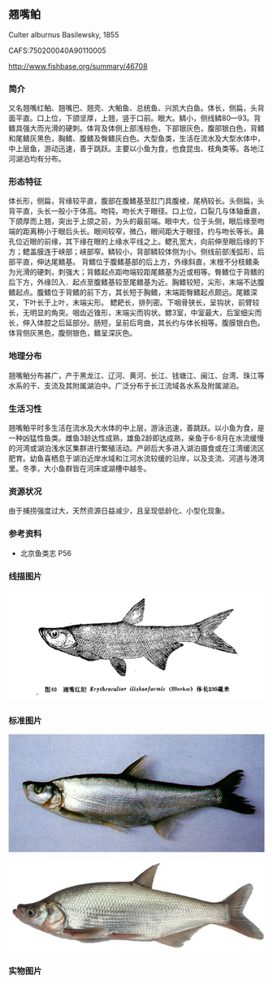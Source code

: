 ## 翘嘴鲌

Culter alburnus  Basilewsky, 1855

CAFS:750200040A90110005

<http://www.fishbase.org/summary/46708>

### 简介

又名翘嘴红鲌、翘嘴巴、翘壳、大鲌鱼、总统鱼、兴凯大白鱼。体长，侧扁，头背面平直。口上位，下颌坚厚，上翘，竖于口前。眼大。鳞小，侧线鳞80—93。背鳍具强大而光滑的硬刺。体背及体侧上部浅棕色，下部银灰色，腹部银白色，背鳍和尾鳍灰黑色，胸鳍、腹鳍及臀鳍灰白色。大型鱼类，生活在流水及大型水体中，中上层鱼，游动迅速，善于跳跃。主要以小鱼为食，也食昆虫、枝角类等。各地江河湖泊均有分布。

### 形态特征

体长形，侧扁，背缘较平直，腹部在腹鳍基至肛门具腹棱，尾柄较长。头侧扁，头背平直，头长一般小于体高。吻钝，吻长大于眼径。口上位，口裂几与体轴垂直，下颌厚而上翘，突出于上颌之前，为头的最前端。眼中大，位于头侧，眼后缘至吻端的距离稍小于眼后头长。眼间较窄，微凸，眼间距大于眼径，约与吻长等长。鼻孔位近眼的前缘，其下缘在眼的上缘水平线之上。鳃孔宽大，向前伸至眼后缘的下方；鳃盖膜连于峡部；峡部窄。鳞较小，背部鳞较体侧为小。侧线前部浅弧形，后部平直，伸达尾鳍基。
背鳍位于腹鳍基部的后上方，外缘斜直，末根不分枝鳍条为光滑的硬刺，刺强大；背鳍起点距吻端较距尾鳍基为近或相等。臀鳍位于背鳍的后下方，外缘凹入．起点至腹鳍基较至尾鳍基为近。胸鳍较短，尖形，末端不达腹鳍起点。腹鳍位于背鳍的前下方，其长短于胸鳍，末端距臀鳍起点颇远。尾鳍深叉，下叶长于上叶，末端尖形。
鳃耙长，排列密。下咽骨狭长，呈钩状，前臂较长，无明显的角突。咽齿近锥形，末端尖而钩状。鳔3室，中室最大，后室细尖而长，伸入体腔之后延部分。肠短，呈前后弯曲，其长约与体长相等。腹膜银白色。
体背侧灰黑色，腹侧银色，鳍呈深灰色。

### 地理分布

翘嘴鲌分布甚广，产于黑龙江、辽河、黄河、长江、钱塘江、闽江、台湾、珠江等水系的干、支流及其附属湖泊中。广泛分布于长江流域各水系及附属湖泊。

### 生活习性

翘嘴鲌平时多生活在流水及大水体的中上层，游泳迅速，善跳跃。以小鱼为食，是一种凶猛性鱼类。雌鱼3龄达性成熟，雄鱼2龄即达成熟，亲鱼于6-8月在水流缓慢的河湾或湖泊浅水区集群进行繁殖活动。产卵后大多进入湖泊摄食或在江湾缓流区肥育。幼鱼喜栖息于湖泊近岸水域和江河水流较缓的沿岸，以及支流、河道与港湾里。冬季，大小鱼群皆在河床或湖槽中越冬。

### 资源状况

由于捕捞强度过大，天然资源日益减少，且呈现低龄化、小型化现象。

### 参考资料

- 北京鱼类志 P56

### 线描图片

![图片](photos/翘嘴鲌.jpg)

### 标准图片

![图片](photos/翘嘴鲌A.jpg)

![图片](photos/翘嘴鲌B.jpg)

### 实物图片

